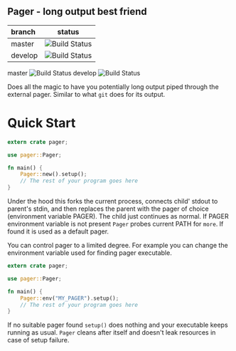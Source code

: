 ## Pager - long output best friend

 branch | status
:-------|:------:
  master| ![Build Status](https://gitlab.com/imp/pager-rs/badges/master/build.svg)
 develop| ![Build Status](https://gitlab.com/imp/pager-rs/badges/develop/build.svg)


master ![Build Status](https://gitlab.com/imp/pager-rs/badges/master/build.svg) develop ![Build Status](https://gitlab.com/imp/pager-rs/badges/develop/build.svg)


Does all the magic to have you potentially long output piped through the
external pager. Similar to what `git` does for its output.

# Quick Start

```rust
extern crate pager;

use pager::Pager;

fn main() {
    Pager::new().setup();
    // The rest of your program goes here
}
```

Under the hood this forks the current process, connects child' stdout
to parent's stdin, and then replaces the parent with the pager of choice
(environment variable PAGER). The child just continues as normal. If PAGER
environment variable is not present `Pager` probes current PATH for `more`.
If found it is used as a default pager.

You can control pager to a limited degree. For example you can change the
environment variable used for finding pager executable.

```rust
extern crate pager;

use pager::Pager;

fn main() {
    Pager::env("MY_PAGER").setup();
    // The rest of your program goes here
}
```

If no suitable pager found `setup()` does nothing and your executable keeps
running as usual. `Pager` cleans after itself and doesn't leak resources in
case of setup failure.
